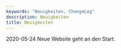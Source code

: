 ```yaml
---
keywords: "Neuigkeiten, ChangeLog"
description: Neuigkeiten
title: Neuigkeiten
---
```


2020-05-24 Neue Website geht an den Start.

